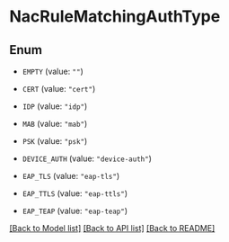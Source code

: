 # NacRuleMatchingAuthType

## Enum


* `EMPTY` (value: `""`)

* `CERT` (value: `"cert"`)

* `IDP` (value: `"idp"`)

* `MAB` (value: `"mab"`)

* `PSK` (value: `"psk"`)

* `DEVICE_AUTH` (value: `"device-auth"`)

* `EAP_TLS` (value: `"eap-tls"`)

* `EAP_TTLS` (value: `"eap-ttls"`)

* `EAP_TEAP` (value: `"eap-teap"`)


[[Back to Model list]](../README.md#documentation-for-models) [[Back to API list]](../README.md#documentation-for-api-endpoints) [[Back to README]](../README.md)


